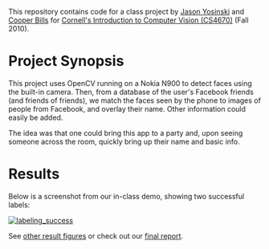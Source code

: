 This repository contains code for a class project by [Jason
Yosinski](http://yosinski.com/) and [Cooper
Bills](http://www.linkedin.com/pub/cooper-bills/17/363/a51) for
[Cornell's Introduction to Computer Vision (CS4670)](http://www.cs.cornell.edu/courses/cs4670/2010fa/)
(Fall 2010).



Project Synopsis
=================

This project uses OpenCV running on a Nokia N900 to detect faces using
the built-in camera. Then, from a database of the user's Facebook
friends (and friends of friends), we match the faces seen by the phone
to images of people from Facebook, and overlay their name. Other
information could easily be added.

The idea was that one could bring this app to a party and, upon seeing
someone across the room, quickly bring up their name and basic info.



Results
=================

Below is a screenshot from our in-class demo, showing two successful
labels:

[![labeling_success](https://raw.github.com/yosinski/Cornell-CS4670-2010/master/figures/photo_2009_01_02_02_15_50_58.jpg)](https://raw.github.com/yosinski/Cornell-CS4670-2010/master/figures/photo_2009_01_02_02_15_50_58.jpg)

See [other result figures](https://github.com/yosinski/Cornell-CS4670-2010/tree/master/figures) or check out our [final report](https://github.com/yosinski/Cornell-CS4670-2010/tree/master/report_final).
